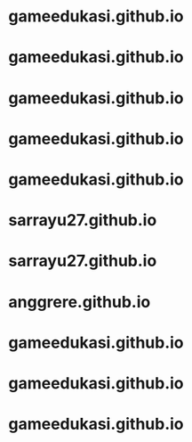 # gameedukasi.github.io
# gameedukasi.github.io
# gameedukasi.github.io
# gameedukasi.github.io
# gameedukasi.github.io
# sarrayu27.github.io
# sarrayu27.github.io
# anggrere.github.io
# gameedukasi.github.io
# gameedukasi.github.io
# gameedukasi.github.io

